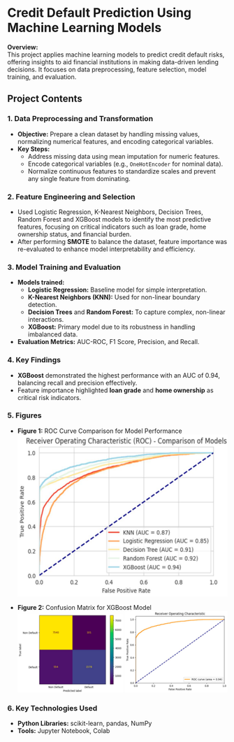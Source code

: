 # Credit Default Prediction Using Machine Learning Models

**Overview:**  
This project applies machine learning models to predict credit default risks, offering insights to aid financial institutions in making data-driven lending decisions. It focuses on data preprocessing, feature selection, model training, and evaluation.

## Project Contents

### 1. Data Preprocessing and Transformation
- **Objective:** Prepare a clean dataset by handling missing values, normalizing numerical features, and encoding categorical variables.
- **Key Steps:**
  - Address missing data using mean imputation for numeric features.
  - Encode categorical variables (e.g., `OneHotEncoder` for nominal data).
  - Normalize continuous features to standardize scales and prevent any single feature from dominating.

### 2. Feature Engineering and Selection
- Used Logistic Regression, K-Nearest Neighbors, Decision Trees, Random Forest and XGBoost models to identify the most predictive features, focusing on critical indicators such as loan grade, home ownership status, and financial burden.
- After performing **SMOTE** to balance the dataset, feature importance was re-evaluated to enhance model interpretability and efficiency.

### 3. Model Training and Evaluation
- **Models trained:**
  - **Logistic Regression:** Baseline model for simple interpretation.
  - **K-Nearest Neighbors (KNN):** Used for non-linear boundary detection.
  - **Decision Trees** and **Random Forest:** To capture complex, non-linear interactions.
  - **XGBoost:** Primary model due to its robustness in handling imbalanced data.
- **Evaluation Metrics:** AUC-ROC, F1 Score, Precision, and Recall.

### 4. Key Findings
- **XGBoost** demonstrated the highest performance with an AUC of 0.94, balancing recall and precision effectively.
- Feature importance highlighted **loan grade** and **home ownership** as critical risk indicators.

### 5. Figures
- **Figure 1:** ROC Curve Comparison for Model Performance
![ROC Curve Comparison for Model Performance](https://github.com/LinZhou606/Credit-Default-Prediction-Using-Machine-Learning-Models/blob/main/ROC%20Curve%20Comparison%20for%20Model%20Performance.png)

- **Figure 2:** Confusion Matrix for XGBoost Model
![Confusion Matrix for XGBoost Model](https://github.com/LinZhou606/Credit-Default-Prediction-Using-Machine-Learning-Models/blob/main/Confusion%20Matrix%20for%20XGBoost%20Model.png)

### 6. Key Technologies Used
- **Python Libraries:** scikit-learn, pandas, NumPy
- **Tools:** Jupyter Notebook, Colab
